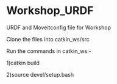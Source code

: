 # Workshop_URDF
URDF and Moveitconfig file for Workshop

Clone the files into catkin_ws/src




Run the commands in catkin_ws:-



1)catkin build

2)source devel/setup.bash


